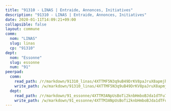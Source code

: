 ```yaml
---
title: "91310 - LINAS | Entraide, Annonces, Initiatives"
description: "91310 - LINAS | Entraide, Annonces, Initiatives"
date: 2020-01-11T14:09:21+09:00
collapsible: false
layout: commune
comm:
  nom: "LINAS"
  slug: linas
  cp: "91310"
dept:
  nom: "Essonne"
  slug: essonne
  num: "91"
peerpad:
  comm:
    read_path: /r/markdown/91310_linas/4XTTMF5N3q9uB49DrKV8paJruX8apmjhYgfM2jixgVbnKMQvx
    write_path: /w/markdown/91310_linas/4XTTMF5N3q9uB49DrKV8paJruX8apmjhYgfM2jixgVbnKMQvx-K3TgUpXn8aKKRSQJtzHvJkZTEDUArEXQnZpHdGdWsp6Lyuj73g8wsFNUT1xEhqqv2zd8XRPMfWHk9k7zxAwFzMMH5jEPuWMBRnheyT5HSZn9EL5FVuFb2ia4EgDtsWV3Sw48Ltbn
  dept:
    read_path: /r/markdown/91_essonne/4XTTM3ANpUsBoTi2knbHmboBJda1dTFu7ky8ZK9dB2RyMMfWF
    write_path: /w/markdown/91_essonne/4XTTM3ANpUsBoTi2knbHmboBJda1dTFu7ky8ZK9dB2RyMMfWF-K3TgUyWqeJSocSvH4aaj1ao8GVHVL7XNdUYQ4QUUeH9BAdnr24zoBJ2C3FCPvjfnNG6dyrzadtyfizxGKpMjZFU9wDjSpA4g6VtDcxL8iEmbLsyV9TFoF7XzgcRopbNZHgpYvcW3
---
```


